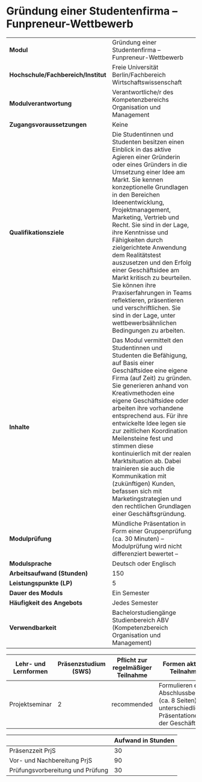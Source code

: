 # Gründung einer Studentenfirma – Funpreneur-Wettbewerb
|                                    |   |
|------------------------------------|---|
|**Modul**                           | Gründung einer Studentenfirma – Funpreneur-Wettbewerb |
|**Hochschule/Fachbereich/Institut** | Freie Universität Berlin/Fachbereich Wirtschaftswissenschaft |
|**Modulverantwortung**              | Verantwortliche/r des Kompetenzbereichs Organisation und Management |
|**Zugangsvoraussetzungen**          | Keine |
|**Qualifikationsziele**             | Die Studentinnen und Studenten besitzen einen Einblick in das aktive Agieren einer Gründerin oder eines Gründers in die Umsetzung einer Idee am Markt. Sie kennen konzeptionelle Grundlagen in den Bereichen Ideenentwicklung, Projektmanagement, Marketing, Vertrieb und Recht. Sie sind in der Lage, ihre Kenntnisse und Fähigkeiten durch zielgerichtete Anwendung dem Realitätstest auszusetzen und den Erfolg einer Geschäftsidee am Markt kritisch zu beurteilen. Sie können ihre Praxiserfahrungen in Teams reflektieren, präsentieren und verschriftlichen. Sie sind in der Lage, unter wettbewerbsähnlichen Bedingungen zu arbeiten. |
|**Inhalte**                         | Das Modul vermittelt den Studentinnen und Studenten die Befähigung, auf Basis einer Geschäftsidee eine eigene Firma (auf Zeit) zu gründen. Sie generieren anhand von Kreativmethoden eine eigene Geschäftsidee oder arbeiten ihre vorhandene entsprechend aus. Für ihre entwickelte Idee legen sie zur zeitlichen Koordination Meilensteine fest und stimmen diese kontinuierlich mit der realen Marktsituation ab. Dabei trainieren sie auch die Kommunikation mit (zukünftigen) Kunden, befassen sich mit Marketingstrategien und den rechtlichen Grundlagen einer Geschäftsgründung. |
|**Modulprüfung**                    | Mündliche Präsentation in Form einer Gruppenprüfung (ca. 30 Minuten) – Modulprüfung wird nicht differenziert bewertet – |
|**Modulsprache**                    | Deutsch oder Englisch |
|**Arbeitsaufwand (Stunden)**        | 150 |
|**Leistungspunkte (LP)**            | 5 |
|**Dauer des Moduls**                | Ein Semester |
|**Häufigkeit des Angebots**         | Jedes Semester |
|**Verwendbarkeit**                  | Bachelorstudiengänge Studienbereich ABV (Kompetenzbereich Organisation und Management) |

| Lehr- und Lernformen | Präsenzstudium <br> (SWS) | Pflicht zur regelmäßiger Teilnahme | Formen aktiver Teilnahme |
| ---------------------|---------------------------|------------------------------------|------------------------- |
| Projektseminar       | 2                         | recommended                        | Formulieren eines Abschlussberichts (ca. 8 Seiten), unterschiedliche Präsentationen der Geschäftsidee |

|   | Aufwand in Stunden |
| - |--------------------|
| Präsenzzeit PrjS                         | 30    |
| Vor- und Nachbereitung PrjS              | 90    |
| Prüfungsvorbereitung und Prüfung         | 30    |
